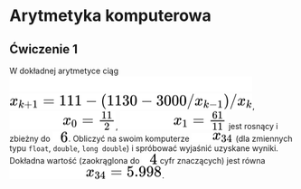 # Arytmetyka komputerowa
## Ćwiczenie 1 
W dokładnej arytmetyce ciąg <!-- $x_{k+1} = 111 - (1130 - 3000/x_{k-1})/x_k$ --> <img style="transform: translateY(0.1em);" src="..\svg\dark-mode\SIs3qMCE5c.svg#gh-dark-mode-only"><img style="transform: translateY(0.1em);" src="..\svg\light-mode\SIs3qMCE5c.svg#gh-light-mode-only">, <!-- $x_0=\frac{11}{2}$ --> <img style="transform: translateY(0.1em);" src="..\svg\dark-mode\vvf0Eiw1UC.svg#gh-dark-mode-only"><img style="transform: translateY(0.1em);" src="..\svg\light-mode\vvf0Eiw1UC.svg#gh-light-mode-only">, <!-- $x_1=\frac{61}{11}$ --> <img style="transform: translateY(0.1em);" src="..\svg\dark-mode\u24HDDYHXY.svg#gh-dark-mode-only"><img style="transform: translateY(0.1em);" src="..\svg\light-mode\u24HDDYHXY.svg#gh-light-mode-only"> jest rosnący i zbieżny do <!-- $6$ --> <img style="transform: translateY(0.1em);" src="..\svg\dark-mode\PUUD2LDLej.svg#gh-dark-mode-only"><img style="transform: translateY(0.1em);" src="..\svg\light-mode\PUUD2LDLej.svg#gh-light-mode-only">. Obliczyć na swoim komputerze <!-- $x_{34}$ --> <img style="transform: translateY(0.1em);" src="..\svg\dark-mode\FlOo2sKPoL.svg#gh-dark-mode-only"><img style="transform: translateY(0.1em);" src="..\svg\light-mode\FlOo2sKPoL.svg#gh-light-mode-only"> (dla zmiennych typu `float`, `double`, `long double`) i spróbować wyjaśnić uzyskane wyniki. Dokładna wartość (zaokrąglona do <!-- $4$ --> <img style="transform: translateY(0.1em);" src="..\svg\dark-mode\6bd0XTVK9e.svg#gh-dark-mode-only"><img style="transform: translateY(0.1em);" src="..\svg\light-mode\6bd0XTVK9e.svg#gh-light-mode-only"> cyfr znaczących) jest równa <!-- $x_{34} = 5.998$ --> <img style="transform: translateY(0.1em);" src="..\svg\dark-mode\GP9t20QqqR.svg#gh-dark-mode-only"><img style="transform: translateY(0.1em);" src="..\svg\light-mode\GP9t20QqqR.svg#gh-light-mode-only">. 
